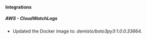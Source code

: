 
#### Integrations
##### AWS - CloudWatchLogs
- Updated the Docker image to: *demisto/boto3py3:1.0.0.33664*.